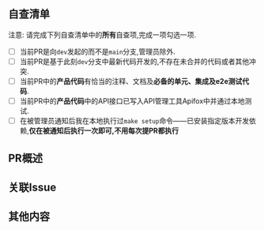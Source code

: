 
## 自查清单

注意: 请完成下列自查清单中的**所有**自查项,完成一项勾选一项.

- [ ] 当前PR是向`dev`发起的而不是`main`分支,管理员除外.
- [ ] 当前PR是基于此刻`dev`分支中最新代码开发的,不存在未合并的代码或者其他冲突.
- [ ] 当前PR中的**产品代码**有恰当的注释、文档及**必备的单元、集成及e2e测试代码**.
- [ ] 当前PR中的**产品代码**中的API接口已写入API管理工具Apifox中并通过本地测试.
- [ ] 在被管理员通知后我在本地执行过`make setup`命令——已安装指定版本开发依赖,**仅在被通知后执行一次即可,不用每次提PR都执行**

## PR概述
<!--
简明扼要地描述一下这个PR所做的事情以及它试图解决的问题。 可以添加图片、链接等来补充说明.
-->

## 关联Issue
<!--
这个PR是否会关闭某些未解决的Issue？如果是的话，请在这里使用类似于`#901`的方式来提及Issue或`close #877`的方式来关闭对应的Issue.
-->

## 其他内容 
<!--
在这里写下任何你想与代码审查者想要沟通的内容.
-->
